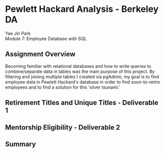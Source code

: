 # Pewlett Hackard Analysis - Berkeley DA
Yae Jin Park\
Module 7: Employee Database with SQL

## Assignment Overview

Becoming familiar with relational databases and how to write queries to combine/separate data in tables was the main purpose of this project.
By filtering and joining multiple tables I created via pgAdmin, my goal is to find employee data in Pewlett Hackard's database in order to find soon-to-retire employees and to find a solution for this 'silver tsunami.'

## Retirement Titles and Unique Titles - Deliverable 1


## Mentorship Eligibility - Deliverable 2

## Summary
